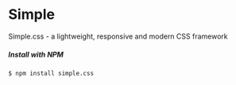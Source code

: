 # Simple
Simple.css - a lightweight, responsive and modern CSS framework

##### Install with NPM
`$ npm install simple.css`
